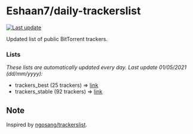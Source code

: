 
# Eshaan7/daily-trackerslist 

[![Last update](https://img.shields.io/badge/Last%20update-01/05/2021-blue.svg)](#)

Updated list of public BitTorrent trackers.

### Lists
*These lists are automatically updated every day. Last update 01/05/2021 (_dd/mm/yyyy_):*

* trackers_best (25 trackers) => [link](https://raw.githubusercontent.com/eshaan7/daily-trackerslist/master/trackers_best.txt)
* trackers_stable (92 trackers) => [link](https://raw.githubusercontent.com/eshaan7/daily-trackerslist/master/trackers_stable.txt)

## Note

Inspired by [ngosang/trackerslist](https://github.com/ngosang/trackerslist).
